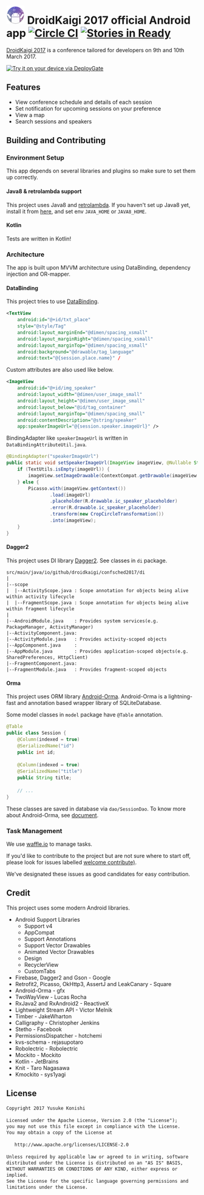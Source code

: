 # ![](app/src/main/res/mipmap-mdpi/ic_launcher.png) DroidKaigi 2017 official Android app [![Circle CI](https://circleci.com/gh/DroidKaigi/conference-app-2017/tree/master.svg?style=svg)](https://circleci.com/gh/DroidKaigi/conference-app-2017/tree/master) [![Stories in Ready](https://badge.waffle.io/DroidKaigi/conference-app-2017.svg?label=ready&title=Ready)](http://waffle.io/DroidKaigi/conference-app-2017)

[DroidKaigi 2017](https://droidkaigi.github.io/2017/en/) is a conference tailored for developers on 9th and 10th March 2017.

[<img src="https://dply.me/rlr6yr/button/large" alt="Try it on your device via DeployGate">](https://dply.me/564onq#install)

## Features

- View conference schedule and details of each session
- Set notification for upcoming sessions on your preference
- View a map
- Search sessions and speakers

## Building and Contributing

### Environment Setup

This app depends on several libraries and plugins so make sure to set them up correctly.

#### Java8 & retrolambda support

This project uses Java8 and [retrolambda](https://github.com/orfjackal/retrolambda). If you haven't set up Java8 yet, install it from [here](http://www.oracle.com/technetwork/java/javase/downloads/jdk8-downloads-2133151.html), and set env `JAVA_HOME` or `JAVA8_HOME`.

#### Kotlin

Tests are written in Kotlin!

### Architecture

The app is built upon MVVM architecture using DataBinding, dependency injection and OR-mapper.

#### DataBinding

This project tries to use [DataBinding](http://developer.android.com/intl/ja/tools/data-binding/guide.html).

```xml
<TextView
    android:id="@+id/txt_place"
    style="@style/Tag"
    android:layout_marginEnd="@dimen/spacing_xsmall"
    android:layout_marginRight="@dimen/spacing_xsmall"
    android:layout_marginTop="@dimen/spacing_xsmall"
    android:background="@drawable/tag_language"
    android:text="@{session.place.name}" /
```

Custom attributes are also used like below.

```xml
<ImageView
    android:id="@+id/img_speaker"
    android:layout_width="@dimen/user_image_small"
    android:layout_height="@dimen/user_image_small"
    android:layout_below="@id/tag_container"
    android:layout_marginTop="@dimen/spacing_small"
    android:contentDescription="@string/speaker"
    app:speakerImageUrl="@{session.speaker.imageUrl}" />
```

BindingAdapter like `speakerImageUrl` is written in `DataBindingAttributeUtil.java`.

```java
@BindingAdapter("speakerImageUrl")
public static void setSpeakerImageUrl(ImageView imageView, @Nullable String imageUrl) {
    if (TextUtils.isEmpty(imageUrl)) {
        imageView.setImageDrawable(ContextCompat.getDrawable(imageView.getContext(), R.drawable.ic_speaker_placeholder));
    } else {
        Picasso.with(imageView.getContext())
                .load(imageUrl)
                .placeholder(R.drawable.ic_speaker_placeholder)
                .error(R.drawable.ic_speaker_placeholder)
                .transform(new CropCircleTransformation())
                .into(imageView);
    }
}
```

#### Dagger2

This project uses DI library [Dagger2](http://google.github.io/dagger/).
See classes in `di` package.

```
src/main/java/io/github/droidkaigi/confsched2017/di
|
|--scope
|  |--ActivityScope.java : Scope annotation for objects being alive within activity lifecycle
|  |--FragmentScope.java : Scope annotation for objects being alive within fragment lifecycle
|
|--AndroidModule.java    : Provides system services(e.g. PackageManager, ActivityManager)
|--ActivityComponent.java:
|--ActivityModule.java   : Provides activity-scoped objects
|--AppComponent.java     :
|--AppModule.java        : Provides application-scoped objects(e.g. SharedPreferences, HttpClient)
|--FragmentComponent.java:
|--FragmentModule.java   : Provides fragment-scoped objects
```

#### Orma

This project uses ORM library [Android-Orma](http://gfx.github.io/Android-Orma/).
Android-Orma is a lightning-fast and annotation based wrapper library of SQLiteDatabase.

Some model classes in `model` package have `@Table` annotation.

```java
@Table
public class Session {
    @Column(indexed = true)
    @SerializedName("id")
    public int id;

    @Column(indexed = true)
    @SerializedName("title")
    public String title;

    // ...
}
```

These classes are saved in database via `dao/SessionDao`.
To know more about Android-Orma, see [document](http://gfx.github.io/Android-Orma/).

### Task Management

We use [waffle.io](https://waffle.io/DroidKaigi/conference-app-2017) to manage tasks.

If you'd like to contribute to the project but are not sure where to start off, please look for issues labelled [welcome contribute)](https://github.com/DroidKaigi/conference-app-2017/labels/welcome%20contribute).

We've designated these issues as good candidates for easy contribution.

## Credit

This project uses some modern Android libraries.

- Android Support Libraries
  - Support v4
  - AppCompat
  - Support Annotations
  - Support Vector Drawables
  - Animated Vector Drawables
  - Design
  - RecyclerView
  - CustomTabs
- Firebase, Dagger2 and Gson - Google
- Retrofit2, Picasso, OkHttp3, AssertJ and LeakCanary - Square
- Android-Orma - gfx
- TwoWayView - Lucas Rocha
- RxJava2 and RxAndroid2 - ReactiveX
- Lightweight Stream API - Victor Melnik
- Timber - JakeWharton
- Calligraphy - Christopher Jenkins
- Stetho - Facebook
- PermissionsDispatcher - hotchemi
- kvs-schema - rejasupotaro
- Robolectric - Robolectric
- Mockito - Mockito
- Kotlin - JetBrains
- Knit - Taro Nagasawa
- Kmockito - sys1yagi

## License

```
Copyright 2017 Yusuke Konishi

Licensed under the Apache License, Version 2.0 (the "License");
you may not use this file except in compliance with the License.
You may obtain a copy of the License at

   http://www.apache.org/licenses/LICENSE-2.0

Unless required by applicable law or agreed to in writing, software
distributed under the License is distributed on an "AS IS" BASIS,
WITHOUT WARRANTIES OR CONDITIONS OF ANY KIND, either express or implied.
See the License for the specific language governing permissions and
limitations under the License.
```

